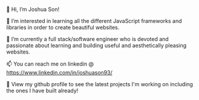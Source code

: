  👋 Hi, I’m Joshua Son!
 
 👀 I’m interested in learning all the different JavaScript frameworks and libraries in order to create beautiful websites.
 
 🌱 I’m currently a full stack/software engineer who is devoted and passionate about learning and building useful and aesthetically pleasing websites.

 📫 You can reach me on linkedin @ https://www.linkedin.com/in/joshuason93/
 
 📁 View my github profile to see the latest projects I'm working on including the ones I have built already!

